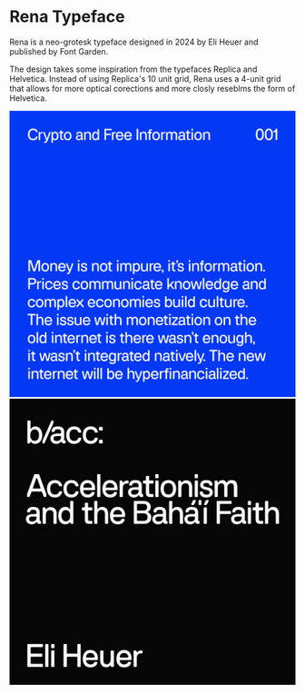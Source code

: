 # Rena Typeface

Rena is a neo-grotesk typeface designed in 2024 by Eli Heuer and published by Font Garden.

The design takes some inspiration from the typefaces Replica and Helvetica. Instead of using Replica's 10 unit grid, Rena uses a 4-unit grid that allows for more optical corections and more closly reseblms the form of Helvetica.

![image](documentation/image_008_001.png)
![image](documentation/image_001.png)
